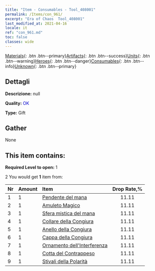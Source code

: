 ```yaml
---
title: "Item - Consumables - Tool_408001"
permalink: /Items/con_961/
excerpt: "Era of Chaos  Tool_408001"
last_modified_at: 2021-04-16
locale: it
ref: "con_961.md"
toc: false
classes: wide
---
```

 [Materials](/it/Items/){: .btn .btn--primary}[Artifacts](/it/Items/Artifacts/){: .btn .btn--success}[Units](/it/Items/Units/){: .btn .btn--warning}[Heroes](/it/Items/Heroes/){: .btn .btn--danger}[Consumables](/it/Items/Consumables/){: .btn .btn--info}[Unknown](/it/Items/Unknown/){: .btn .btn--primary}

## Dettagli
 **Descrizione:** null

 **Quality:** <span style="color: #0000CD">OK</span>

 **Type:** Gift

## Gather

  None

## This item contains:

 **Required Level to open:** 1

 2 You would get **1** item  from:

  | Nr | Amount |     Item    | Drop Rate,% |
  |:---|:-------|:------------|:---------:|
  | 1 | 1 | [Pendente del mana](/it/Items/art_112/) | 11.11 | 
  | 2 | 1 | [Amuleto Magico](/it/Items/art_113/) | 11.11 | 
  | 3 | 1 | [Sfera mistica del mana](/it/Items/art_114/) | 11.11 | 
  | 4 | 1 | [Collare della Congiura](/it/Items/art_115/) | 11.11 | 
  | 5 | 1 | [Anello della Congiura](/it/Items/art_116/) | 11.11 | 
  | 6 | 1 | [Cappa della Congiura](/it/Items/art_117/) | 11.11 | 
  | 7 | 1 | [Ornamento dell'Interferenza](/it/Items/art_118/) | 11.11 | 
  | 8 | 1 | [Cotta del Contrappeso](/it/Items/art_119/) | 11.11 | 
  | 9 | 1 | [Stivali della Polarità](/it/Items/art_120/) | 11.11 | 
